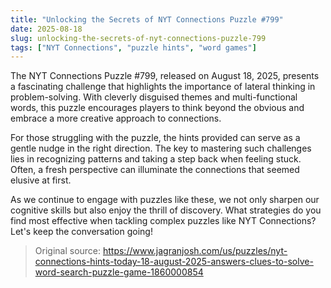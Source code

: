 ```yaml
---
title: "Unlocking the Secrets of NYT Connections Puzzle #799"
date: 2025-08-18
slug: unlocking-the-secrets-of-nyt-connections-puzzle-799
tags: ["NYT Connections", "puzzle hints", "word games"]
---
```


The NYT Connections Puzzle #799, released on August 18, 2025, presents a fascinating challenge that highlights the importance of lateral thinking in problem-solving. With cleverly disguised themes and multi-functional words, this puzzle encourages players to think beyond the obvious and embrace a more creative approach to connections.

For those struggling with the puzzle, the hints provided can serve as a gentle nudge in the right direction. The key to mastering such challenges lies in recognizing patterns and taking a step back when feeling stuck. Often, a fresh perspective can illuminate the connections that seemed elusive at first.

As we continue to engage with puzzles like these, we not only sharpen our cognitive skills but also enjoy the thrill of discovery. What strategies do you find most effective when tackling complex puzzles like NYT Connections? Let's keep the conversation going!

> Original source: https://www.jagranjosh.com/us/puzzles/nyt-connections-hints-today-18-august-2025-answers-clues-to-solve-word-search-puzzle-game-1860000854
